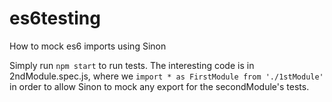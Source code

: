# es6testing
How to mock es6 imports using Sinon

Simply run `npm start` to run tests. The interesting code is in 2ndModule.spec.js, where we `import * as FirstModule from './1stModule'` in order to allow Sinon to mock any export for the secondModule's tests.
